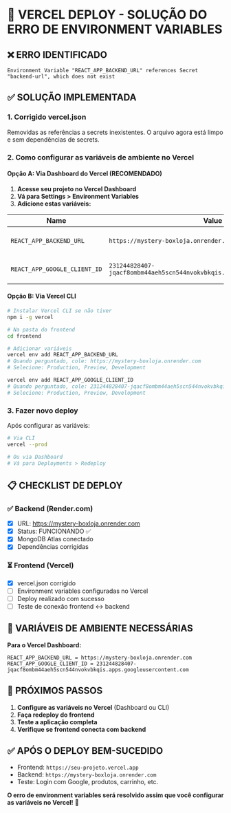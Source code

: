 # 🚀 VERCEL DEPLOY - SOLUÇÃO DO ERRO DE ENVIRONMENT VARIABLES

## ❌ **ERRO IDENTIFICADO**
```
Environment Variable "REACT_APP_BACKEND_URL" references Secret "backend-url", which does not exist
```

## ✅ **SOLUÇÃO IMPLEMENTADA**

### 1. Corrigido vercel.json
Removidas as referências a secrets inexistentes. O arquivo agora está limpo e sem dependências de secrets.

### 2. Como configurar as variáveis de ambiente no Vercel

#### **Opção A: Via Dashboard do Vercel (RECOMENDADO)**

1. **Acesse seu projeto no Vercel Dashboard**
2. **Vá para Settings > Environment Variables**
3. **Adicione estas variáveis:**

| Name | Value | Environment |
|------|-------|-------------|
| `REACT_APP_BACKEND_URL` | `https://mystery-boxloja.onrender.com` | Production, Preview, Development |
| `REACT_APP_GOOGLE_CLIENT_ID` | `231244828407-jqacf8ombm44aeh5scn544nvokvbkqis.apps.googleusercontent.com` | Production, Preview, Development |

#### **Opção B: Via Vercel CLI**

```bash
# Instalar Vercel CLI se não tiver
npm i -g vercel

# Na pasta do frontend
cd frontend

# Adicionar variáveis
vercel env add REACT_APP_BACKEND_URL
# Quando perguntado, cole: https://mystery-boxloja.onrender.com
# Selecione: Production, Preview, Development

vercel env add REACT_APP_GOOGLE_CLIENT_ID  
# Quando perguntado, cole: 231244828407-jqacf8ombm44aeh5scn544nvokvbkqis.apps.googleusercontent.com
# Selecione: Production, Preview, Development
```

### 3. Fazer novo deploy

Após configurar as variáveis:

```bash
# Via CLI
vercel --prod

# Ou via Dashboard
# Vá para Deployments > Redeploy
```

## 📋 **CHECKLIST DE DEPLOY**

### ✅ Backend (Render.com)
- [x] URL: https://mystery-boxloja.onrender.com
- [x] Status: FUNCIONANDO ✅
- [x] MongoDB Atlas conectado
- [x] Dependências corrigidas

### ⏳ Frontend (Vercel)
- [x] vercel.json corrigido
- [ ] Environment variables configuradas no Vercel
- [ ] Deploy realizado com sucesso
- [ ] Teste de conexão frontend ↔ backend

## 🔧 **VARIÁVEIS DE AMBIENTE NECESSÁRIAS**

**Para o Vercel Dashboard:**

```
REACT_APP_BACKEND_URL = https://mystery-boxloja.onrender.com
REACT_APP_GOOGLE_CLIENT_ID = 231244828407-jqacf8ombm44aeh5scn544nvokvbkqis.apps.googleusercontent.com
```

## 🎯 **PRÓXIMOS PASSOS**

1. **Configure as variáveis no Vercel** (Dashboard ou CLI)
2. **Faça redeploy do frontend**
3. **Teste a aplicação completa**
4. **Verifique se frontend conecta com backend**

## ✅ **APÓS O DEPLOY BEM-SUCEDIDO**

- Frontend: `https://seu-projeto.vercel.app`
- Backend: `https://mystery-boxloja.onrender.com`
- Teste: Login com Google, produtos, carrinho, etc.

**O erro de environment variables será resolvido assim que você configurar as variáveis no Vercel!** 🚀